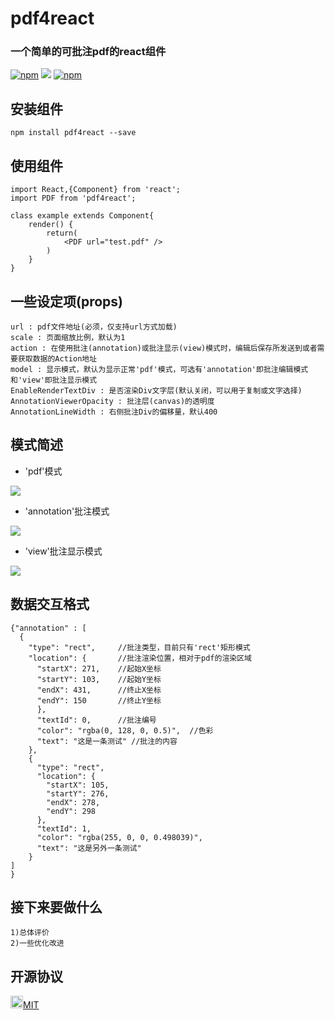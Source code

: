 # pdf4react
### 一个简单的可批注pdf的react组件
[![npm](https://img.shields.io/npm/v/pdf4react.svg)](https://www.npmjs.com/package/pdf4react)
[![](http://progressed.io/bar/70?title=progress)](https://github.com/fehmicansaglam/progressed.io)
[![npm](https://img.shields.io/npm/l/express.svg)](https://www.npmjs.com/package/pdf4react)

## 安装组件

    npm install pdf4react --save

## 使用组件

    import React,{Component} from 'react';
    import PDF from 'pdf4react';

    class example extends Component{
        render() {
            return(
                <PDF url="test.pdf" />
            )
        }
    }

## 一些设定项(props)

    url : pdf文件地址(必须，仅支持url方式加载)
    scale : 页面缩放比例，默认为1
    action : 在使用批注(annotation)或批注显示(view)模式时，编辑后保存所发送到或者需要获取数据的Action地址
    model : 显示模式，默认为显示正常'pdf'模式，可选有'annotation'即批注编辑模式和'view'即批注显示模式
    EnableRenderTextDiv : 是否渲染Div文字层(默认关闭，可以用于复制或文字选择)
    AnnotationViewerOpacity : 批注层(canvas)的透明度
    AnnotationLineWidth : 右侧批注Div的偏移量，默认400

## 模式简述
  * 'pdf'模式

  ![](https://github.com/jackerjay/pdf4react/blob/master/img/pdf.png)

  * 'annotation'批注模式

  ![](https://github.com/jackerjay/pdf4react/blob/master/img/annotation.png)

  * 'view'批注显示模式

  ![](https://github.com/jackerjay/pdf4react/blob/master/img/annotation.png)

## 数据交互格式
```
{"annotation" : [
  {
    "type": "rect",     //批注类型，目前只有'rect'矩形模式
    "location": {       //批注渲染位置，相对于pdf的渲染区域
      "startX": 271,    //起始X坐标
      "startY": 103,    //起始Y坐标
      "endX": 431,      //终止X坐标
      "endY": 150       //终止Y坐标
      },
      "textId": 0,      //批注编号
      "color": "rgba(0, 128, 0, 0.5)",  //色彩
      "text": "这是一条测试" //批注的内容
    },
    {
      "type": "rect",
      "location": {
        "startX": 105,
        "startY": 276,
        "endX": 278,
        "endY": 298
      },
      "textId": 1,
      "color": "rgba(255, 0, 0, 0.498039)",
      "text": "这是另外一条测试"
    }
]
}
```

## 接下来要做什么

    1)总体评价
    2)一些优化改进


## 开源协议

<img src="https://opensource.org/files/osi_keyhole_300X300_90ppi_0.png" height="20" width="20"/>[MIT](https://opensource.org/licenses/MIT)
